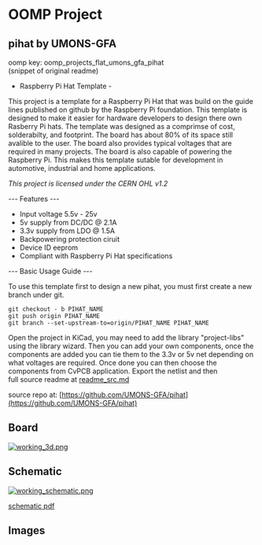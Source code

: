 # OOMP Project  
## pihat  by UMONS-GFA  
  
oomp key: oomp_projects_flat_umons_gfa_pihat  
(snippet of original readme)  
  
- Raspberry Pi Hat Template -  
  
This project is a template for a Raspberry Pi Hat that was build on the guide lines published on github by the Raspberry Pi foundation. This template is designed to make it easier for hardware developers to design there own Rasberry Pi hats. The template was designed as a comprimse of cost, solderabilty, and footprint. The board has about 80% of its space still avalible to the user. The board also provides typical voltages that are required in many projects. The board is also capable of powering the Raspberry Pi. This makes this template sutable for development in automotive, industrial and home applications.  
  
*This project is licensed under the CERN OHL v1.2*  
  
--- Features ---  
  
- Input voltage 5.5v - 25v  
- 5v supply from DC/DC @ 2.1A  
- 3.3v supply from LDO @ 1.5A  
- Backpowering protection ciruit  
- Device ID eeprom  
- Compliant with Raspberry Pi Hat specifications  
  
--- Basic Usage Guide ---  
  
To use this template first to design a new pihat, you must first create a new branch under git.    
  
```  
git checkout - b PIHAT_NAME  
git push origin PIHAT_NAME  
git branch --set-upstream-to=origin/PIHAT_NAME PIHAT_NAME  
```  
Open the project in KiCad, you may need to add the library "project-libs" using the library wizard. Then you can add your own components, once the components are added you can tie them to the 3.3v or 5v net depending on what voltages are required. Once done you can then choose the components from CvPCB application. Export the netlist and then   
  full source readme at [readme_src.md](readme_src.md)  
  
source repo at: [https://github.com/UMONS-GFA/pihat](https://github.com/UMONS-GFA/pihat)  
## Board  
  
[![working_3d.png](working_3d_600.png)](working_3d.png)  
## Schematic  
  
[![working_schematic.png](working_schematic_600.png)](working_schematic.png)  
  
[schematic pdf](working_schematic.pdf)  
## Images  
